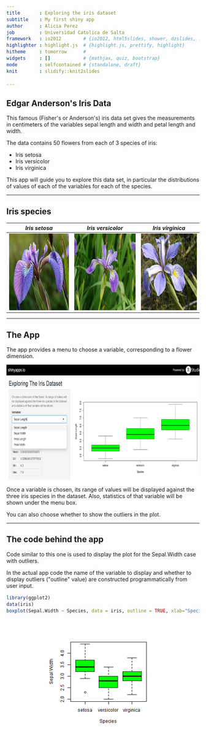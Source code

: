 ```yaml
---
title       : Exploring the iris dataset
subtitle    : My first shiny app
author      : Alicia Perez
job         : Universidad Catolica de Salta
framework   : io2012        # {io2012, html5slides, shower, dzslides, ...}
highlighter : highlight.js  # {highlight.js, prettify, highlight}
hitheme     : tomorrow      # 
widgets     : []            # {mathjax, quiz, bootstrap}
mode        : selfcontained # {standalone, draft}
knit        : slidify::knit2slides

---
```


## Edgar Anderson's Iris Data

This famous (Fisher's or Anderson's) iris data set gives the measurements in centimeters of the variables sepal length and width and petal length and width.

The data contains 50 flowers from each of 3 species of iris:

- Iris setosa
- Iris versicolor
- Iris virginica

This app will guide you to explore this data set, in particular the distributions of values of each of the variables for each of the species. 

--- 

## Iris species 

*Iris setosa* | *Iris versicolor* | *Iris virginica* 
------------- | ----------------- | -----------------
<img src="assets/img/setosa.jpg" alt="Menu options" height="200" >    | <img src="assets/img/versicolor.jpg" alt="Menu options" height="200" > | <img src="assets/img/virginica.jpg" alt="Menu options" height="200" >        

---

## The App

 

The app provides a menu to choose a variable, corresponding to a flower dimension. 

 <img src="assets/img/menuoptions.jpg" alt="Menu options" height="300" > 
 

Once a variable is chosen, its range of values will be displayed against the three iris species in the dataset. Also, statistics of that variable will be shown under the menu box. 

You can also choose whether to show the outliers in the plot.

---

## The code behind the app 

Code similar to this one is used to display the plot for the Sepal.Width case with outliers. 

In the actual app code the name of the variable to display and whether to display outliers ("outline" value) are constructed programmatically from user input.



```r
library(ggplot2)
data(iris)
boxplot(Sepal.Width ~ Species, data = iris, outline = TRUE, xlab="Species", ylab="Sepal Width", col="green")
```

<img src="assets/fig/unnamed-chunk-1-1.png" title="plot of chunk unnamed-chunk-1" alt="plot of chunk unnamed-chunk-1" style="display: block; margin: auto;" />





